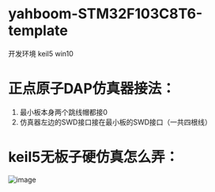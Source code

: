 # yahboom-STM32F103C8T6-template
开发环境 keil5 win10

# 正点原子DAP仿真器接法：

1. 最小板本身两个跳线帽都接0
2. 仿真器左边的SWD接口接在最小板的SWD接口（一共四根线）

# keil5无板子硬仿真怎么弄：
![image](https://user-images.githubusercontent.com/72589655/125881382-a254a40d-9452-41f1-aedc-ef64ebaaeb94.png)
